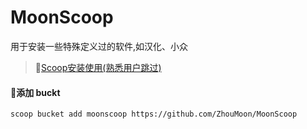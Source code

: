 # MoonScoop
用于安装一些特殊定义过的软件,如汉化、小众

> 🎯[Scoop安装使用(熟悉用户跳过)](https://zhoumoon.github.io/2022/09/02/Windows/Scoop%E5%AE%89%E8%A3%85%E4%BD%BF%E7%94%A8%E8%AE%B0%E5%BD%95/)
#### 🎨添加 buckt
`scoop bucket add moonscoop https://github.com/ZhouMoon/MoonScoop`